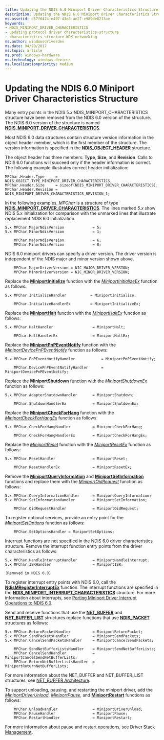 ```yaml
---
title: Updating the NDIS 6.0 Miniport Driver Characteristics Structure
description: Updating the NDIS 6.0 Miniport Driver Characteristics Structure
ms.assetid: d57f6474-e497-43e8-ae27-e989de8213ae
keywords:
- NDIS_MINIPORT_DRIVER_CHARACTERISTICS
- updating protocol driver characteristics structure
- characteristics structure WDK networking
ms.author: windowsdriverdev
ms.date: 04/20/2017
ms.topic: article
ms.prod: windows-hardware
ms.technology: windows-devices
ms.localizationpriority: medium
---
```


# Updating the NDIS 6.0 Miniport Driver Characteristics Structure





Many entry points in the NDIS 5.*x* NDIS\_MINIPORT\_CHARACTERISTICS structure have been removed from the NDIS 6.0 version of the structure. The NDIS 6.0 version of the structure is named [**NDIS\_MINIPORT\_DRIVER\_CHARACTERISTICS**](https://msdn.microsoft.com/library/windows/hardware/ff565958).

Most NDIS 6.0 data structures contain structure version information in the object header member, which is the first member of the structure. The version information is specified in the [**NDIS\_OBJECT\_HEADER**](https://msdn.microsoft.com/library/windows/hardware/ff566588) structure.

The object header has three members: **Type**, **Size**, and **Revision**. Calls to NDIS 6.0 functions will succeed only if the header information is correct. The following example illustrates correct header initialization:

```
MPChar.Header.Type     = NDIS_OBJECT_TYPE_MINIPORT_DRIVER_CHARACTERISTICS,
MPChar.Header.Size     = sizeof(NDIS_MINIPORT_DRIVER_CHARACTERISTICS);
MPChar.Header.Revision = NDIS_MINIPORT_DRIVER_CHARACTERISTICS_REVISION_1;
```

In the following examples, *MPChar* is a structure of type [**NDIS\_MINIPORT\_DRIVER\_CHARACTERISTICS**](https://msdn.microsoft.com/library/windows/hardware/ff565958). The lines marked *5.x* show NDIS 5.x initialization for comparison with the unmarked lines that illustrate replacement NDIS 6.0 initialization.

```
5.x MPChar.MajorNdisVersion             = 5;
5.x MPChar.MinorNdisVersion             = 1;

    MPChar.MajorNdisVersion             = 6;
    MPChar.MinorNdisVersion             = 0;
```

NDIS 6.0 miniport drivers can specify a driver version. The driver version is independent of the NDIS major and minor version shown above.

```
    MPChar.MajorDriverVersion = NIC_MAJOR_DRIVER_VERSION;
    MPChar.MinorDriverVersion = NIC_MINOR_DRIVER_VERSION;
```

Replace the [**MiniportInitialize**](https://msdn.microsoft.com/library/windows/hardware/ff550472) function with the [*MiniportInitializeEx*](https://msdn.microsoft.com/library/windows/hardware/ff559389) function as follows:

```
5.x MPChar.InitializeHandler           = MiniportInitialize;

    MPChar.InitializeHandlerEx         = MiniportInitializeEx;
```

Replace the [**MiniportHalt**](https://msdn.microsoft.com/library/windows/hardware/ff549451) function with the [*MiniportHaltEx*](https://msdn.microsoft.com/library/windows/hardware/ff559388) function as follows:

```
5.x MPChar.HaltHandler                  = MiniportHalt;

    MPChar.HaltHandlerEx                = MiniportHaltEx;
```

Replace the [**MiniportPnPEventNotify**](https://msdn.microsoft.com/library/windows/hardware/ff550487) function with the [*MiniportDevicePnPEventNotify*](https://msdn.microsoft.com/library/windows/hardware/ff559369) function as follows:

```
5.x MPChar.PnPEventNotifyHandler            = MiniportPnPEventNotify;

    MPChar.DevicePnPEventNotifyHandler      = MiniportDevicePnPEventNotify;
```

Replace the [**MiniportShutdown**](https://msdn.microsoft.com/library/windows/hardware/ff550533) function with the [*MiniportShutdownEx*](https://msdn.microsoft.com/library/windows/hardware/ff559449) function as follows:

```
5.x MPChar.AdapterShutdownHandler       = MiniportShutdown;

    MPChar.ShutdownHandlerEx            = MiniportShutdownEx;
```

Replace the [**MiniportCheckForHang**](https://msdn.microsoft.com/library/windows/hardware/ff549367) function with the [*MiniportCheckForHangEx*](https://msdn.microsoft.com/library/windows/hardware/ff559346) function as follows:

```
5.x MPChar.CheckForHangHandler          = MiniportCheckForHang;

    MPChar.CheckForHangHandlerEx        = MiniportCheckForHangEx;
```

Replace the [*MiniportReset*](https://msdn.microsoft.com/library/windows/hardware/ff550502) function with the [*MiniportResetEx*](https://msdn.microsoft.com/library/windows/hardware/ff559432) function as follows:

```
5.x MPChar.ResetHandler                 = MiniportReset;

    MPChar.ResetHandlerEx               = MiniportResetEx;
```

Remove the [**MiniportQueryInformation**](https://msdn.microsoft.com/library/windows/hardware/ff550490) and [**MiniportSetInformation**](https://msdn.microsoft.com/library/windows/hardware/ff550530) functions and replace them with the [*MiniportOidRequest*](https://msdn.microsoft.com/library/windows/hardware/ff559416) function as follows:

```
5.x MPChar.QueryInformationHandler      = MiniportQueryInformation;
5.x MPChar.SetInformationHandler        = MiniportSetInformation;

    MPChar.OidRequestHandler            = MiniportOidRequest;
```

To register optional services, provide an entry point for the [*MiniportSetOptions*](https://msdn.microsoft.com/library/windows/hardware/ff559443) function as follows:

```
    MPChar.SetOptionsHandler = MiniportSetOptions;
```

Interrupt functions are not specified in the NDIS 6.0 driver characteristics structure. Remove the interrupt function entry points from the driver characteristics as follows:

```
5.x MPChar.HandleInterruptHandler       = MiniportHandleInterrupt;
5.x MPChar.ISRHandler                   = MiniportISR;

(Removed in NDIS 6.0)
```

To register interrupt entry points with NDIS 6.0, call the [**NdisMRegisterInterruptEx**](https://msdn.microsoft.com/library/windows/hardware/ff563649) function. The interrupt functions are specified in the [**NDIS\_MINIPORT\_INTERRUPT\_CHARACTERISTICS**](https://msdn.microsoft.com/library/windows/hardware/ff566465) structure. For more information about interrupts, see [Porting Miniport Driver Interrupt Operations to NDIS 6.0](porting-miniport-driver-interrupt-operations-to-ndis-6-0.md).

Send and receive functions that use the [**NET\_BUFFER**](https://msdn.microsoft.com/library/windows/hardware/ff568376) and [**NET\_BUFFER\_LIST**](https://msdn.microsoft.com/library/windows/hardware/ff568388) structures replace functions that use [**NDIS\_PACKET**](https://msdn.microsoft.com/library/windows/hardware/ff557086) structures as follows:

```
5.x MPChar.ReturnPacketHandler          = MiniportReturnPacket;
5.x MPChar.SendPacketsHandler           = MiniportSendPackets;
5.x MPChar.CancelSendPacketsHandler     = MiniportCancelSendPackets;

    MPChar.SendNetBufferListsHandler    = MiniportSendNetBufferLists;
    MPChar.CancelSendHandler            = MiniportCancelSendNetBufferLists;
    MPChar.ReturnNetBufferListsHandler  = MiniportReturnNetBufferLists;
```

For more information about the NET\_BUFFER and NET\_BUFFER\_LIST structures, see [NET\_BUFFER Architecture](net-buffer-architecture.md).

To support unloading, pausing, and restarting the miniport driver, add the [*MiniportDriverUnload*](https://msdn.microsoft.com/library/windows/hardware/ff559378), [*MiniportPause*](https://msdn.microsoft.com/library/windows/hardware/ff559418), and [**MiniportRestart**](https://msdn.microsoft.com/library/windows/hardware/ff559435) functions as follows:

```
    MPChar.UnloadHandler                = MiniportDriverUnload;
    MPChar.PauseHandler                 = MiniportPause;
    MPChar.RestartHandler               = MiniportRestart;
```

For more information about pause and restart operations, see [Driver Stack Management](driver-stack-management.md).

 

 





